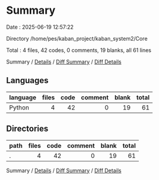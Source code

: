 # Summary

Date : 2025-06-19 12:57:22

Directory /home/pes/kaban_project/kaban_system2/Core

Total : 4 files,  42 codes, 0 comments, 19 blanks, all 61 lines

Summary / [Details](details.md) / [Diff Summary](diff.md) / [Diff Details](diff-details.md)

## Languages
| language | files | code | comment | blank | total |
| :--- | ---: | ---: | ---: | ---: | ---: |
| Python | 4 | 42 | 0 | 19 | 61 |

## Directories
| path | files | code | comment | blank | total |
| :--- | ---: | ---: | ---: | ---: | ---: |
| . | 4 | 42 | 0 | 19 | 61 |

Summary / [Details](details.md) / [Diff Summary](diff.md) / [Diff Details](diff-details.md)